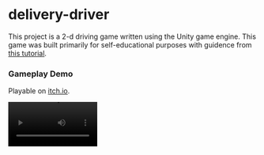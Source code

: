# delivery-driver

This project is a 2-d driving game written using the Unity game engine. This game was built primarily for self-educational purposes with guidence from [this tutorial](https://www.udemy.com/course/unitycourse/).

### Gameplay Demo

Playable on [itch.io](https://justindstein.itch.io/delivery-driver).


<video src='https://github.com/justindstein/delivery-driver/blob/main/demo/delivery-driver-demo.mov' width=180/>

### Gameplay Features
